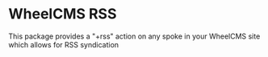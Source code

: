 WheelCMS RSS
============

This package provides a  "+rss" action on any spoke in your
WheelCMS site which allows for RSS syndication
